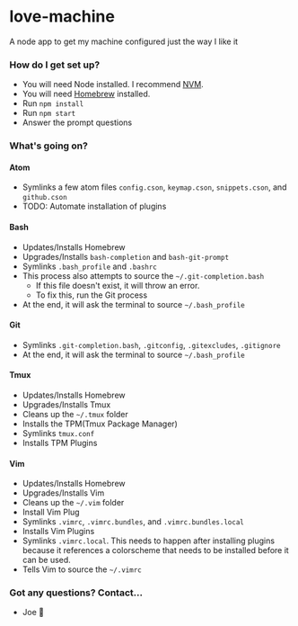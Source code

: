 # love-machine

A node app to get my machine configured just the way I like it

### How do I get set up?

* You will need Node installed. I recommend [NVM](https://github.com/creationix/nvm#install-script).
* You will need [Homebrew](https://brew.sh/) installed.
* Run `npm install`
* Run `npm start`
* Answer the prompt questions

### What's going on?
#### Atom
* Symlinks a few atom files `config.cson`, `keymap.cson`, `snippets.cson`, and `github.cson`
* TODO: Automate installation of plugins

#### Bash
* Updates/Installs Homebrew
* Upgrades/Installs `bash-completion` and `bash-git-prompt`
* Symlinks `.bash_profile` and `.bashrc`
* This process also attempts to source the `~/.git-completion.bash`
    * If this file doesn't exist, it will throw an error.
    * To fix this, run the Git process
* At the end, it will ask the terminal to source `~/.bash_profile`

#### Git
* Symlinks `.git-completion.bash`, `.gitconfig`, `.gitexcludes`, `.gitignore`
* At the end, it will ask the terminal to source `~/.bash_profile`

#### Tmux
* Updates/Installs Homebrew
* Upgrades/Installs Tmux
* Cleans up the `~/.tmux` folder
* Installs the TPM(Tmux Package Manager)
* Symlinks `tmux.conf`
* Installs TPM Plugins

#### Vim
* Updates/Installs Homebrew
* Upgrades/Installs Vim
* Cleans up the `~/.vim` folder
* Install Vim Plug
* Symlinks `.vimrc`, `.vimrc.bundles`, and `.vimrc.bundles.local`
* Installs Vim Plugins
* Symlinks `.vimrc.local`. This needs to happen after installing plugins because it references a colorscheme that needs to be installed before it can be used.
* Tells Vim to source the `~/.vimrc`

### Got any questions? Contact...

* Joe 🍔
